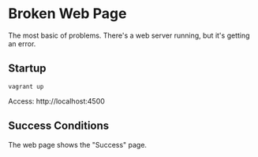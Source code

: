 # Broken Web Page

The most basic of problems. There's a web server running, but it's getting an error.

## Startup
`vagrant up`

Access: http://localhost:4500

## Success Conditions

The web page shows the "Success" page.
